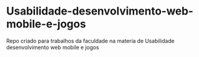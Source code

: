 # Usabilidade-desenvolvimento-web-mobile-e-jogos
 Repo criado para trabalhos da faculdade na materia de Usabilidade desenvolvimento web mobile e jogos 
